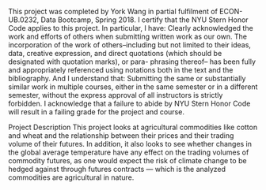 This project was completed by York Wang in partial fulfilment of ECON-UB.0232, Data Bootcamp, Spring 2018. I certify that the NYU Stern Honor Code applies to this project. In particular, I have:
Clearly acknowledged the work and efforts of others when submitting written work as our own. The incorporation of the work of others–including but not limited to their ideas, data, creative expression, and direct quotations (which should be designated with quotation marks), or para- phrasing thereof– has been fully and appropriately referenced using notations both in the text and the bibliography.
And I understand that:
Submitting the same or substantially similar work in multiple courses, either in the same semester or in a different semester, without the express approval of all instructors is strictly forbidden.
I acknowledge that a failure to abide by NYU Stern Honor Code will result in a failing grade for the project and course.

Project Description
This project looks at agricultural commodities like cotton and wheat and the relationship between their prices and their trading volume of their futures. In addition, it also looks to see whether changes in the global average temperature have any effect on the trading volumes of commodity futures, as one would expect the risk of climate change to be hedged against through futures contracts — which is the analyzed commodities are agricultural in nature.
